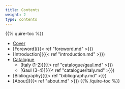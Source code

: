 ```yaml
---
title: Contents
weight: 2
type: contents
---
```

{{% quire-toc %}}
- [Cover](/)
- [Foreword]({{< ref "foreword.md" >}})
- [Introduction]({{< ref "introduction.md" >}})
- [Catalogue](/catalogue/)
  - [Italy (1-2)]({{< ref "catalogue/gaul.md" >}})
  - [Gaul (3-4)]({{< ref "catalogue/italy.md" >}})
- [Bibliography]({{< ref "bibliography.md" >}})
- [About]({{< ref "about.md" >}})
{{% /quire-toc %}}
